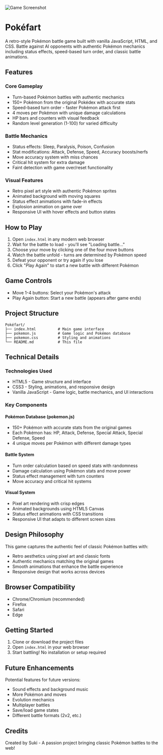![Game Screenshot](Example.png)

# Pokéfart

A retro-style Pokémon battle game built with vanilla JavaScript, HTML, and CSS. Battle against AI opponents with authentic Pokémon mechanics including status effects, speed-based turn order, and classic battle animations.

## Features

### Core Gameplay
- Turn-based Pokémon battles with authentic mechanics
- 150+ Pokémon from the original Pokédex with accurate stats
- Speed-based turn order - faster Pokémon attack first
- 4 moves per Pokémon with unique damage calculations
- HP bars and counters with visual feedback
- Random level generation (1-100) for varied difficulty

### Battle Mechanics
- Status effects: Sleep, Paralysis, Poison, Confusion
- Stat modifications: Attack, Defense, Speed, Accuracy boosts/nerfs
- Move accuracy system with miss chances
- Critical hit system for extra damage
- Faint detection with game over/reset functionality

### Visual Features
- Retro pixel art style with authentic Pokémon sprites
- Animated background with moving squares
- Status effect animations with fade-in effects
- Explosion animation on game over
- Responsive UI with hover effects and button states

## How to Play

1. Open `index.html` in any modern web browser
2. Wait for the battle to load - you'll see "Loading battle..."
3. Choose your move by clicking one of the four move buttons
4. Watch the battle unfold - turns are determined by Pokémon speed
5. Defeat your opponent or try again if you lose
6. Click "Play Again" to start a new battle with different Pokémon

## Game Controls

- Move 1-4 buttons: Select your Pokémon's attack
- Play Again button: Start a new battle (appears after game ends)

## Project Structure

```
Pokéfart/
├── index.html          # Main game interface
├── pokemon.js          # Game logic and Pokémon database
├── pokemon.css         # Styling and animations
└── README.md           # This file
```

## Technical Details

### Technologies Used
- HTML5 - Game structure and interface
- CSS3 - Styling, animations, and responsive design
- Vanilla JavaScript - Game logic, battle mechanics, and UI interactions

### Key Components

#### Pokémon Database (pokemon.js)
- 150+ Pokémon with accurate stats from the original games
- Each Pokémon has: HP, Attack, Defense, Special Attack, Special Defense, Speed
- 4 unique moves per Pokémon with different damage types

#### Battle System
- Turn order calculation based on speed stats with randomness
- Damage calculation using Pokémon stats and move power
- Status effect management with turn counters
- Move accuracy and critical hit systems

#### Visual System
- Pixel art rendering with crisp edges
- Animated backgrounds using HTML5 Canvas
- Status effect animations with CSS transitions
- Responsive UI that adapts to different screen sizes

## Design Philosophy

This game captures the authentic feel of classic Pokémon battles with:
- Retro aesthetics using pixel art and classic fonts
- Authentic mechanics matching the original games
- Smooth animations that enhance the battle experience
- Responsive design that works across devices

## Browser Compatibility

- Chrome/Chromium (recommended)
- Firefox
- Safari
- Edge

## Getting Started

1. Clone or download the project files
2. Open `index.html` in your web browser
3. Start battling! No installation or setup required

## Future Enhancements

Potential features for future versions:
- Sound effects and background music
- More Pokémon and moves
- Evolution mechanics
- Multiplayer battles
- Save/load game states
- Different battle formats (2v2, etc.)

## Credits

Created by Suki - A passion project bringing classic Pokémon battles to the web!